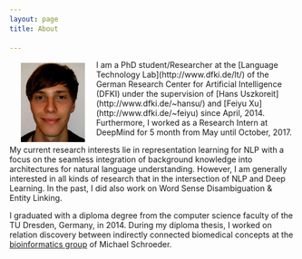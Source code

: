 ```yaml
---
layout: page
title: About

---
```

<img style="float: left; padding: 5px 20px" src="/static/img/Me.jpg"> 
I am a PhD student/Researcher at the [Language Technology Lab](http://www.dfki.de/lt/) of the German Research Center for Artificial Intelligence (DFKI) under the supervision of [Hans Uszkoreit](http://www.dfki.de/~hansu/) and [Feiyu Xu](http://www.dfki.de/~feiyu) since April, 2014. Furthermore, I worked as a Research Intern at DeepMind for 5 month from May until October, 2017.

My current research interests lie in representation learning for NLP with a focus on the seamless integration of background knowledge into architectures for natural language understanding. However, I am generally interested in all kinds of research that in the intersection of NLP and Deep Learning. In the past, I did also work on Word Sense Disambiguation & Entity Linking.

I graduated with a diploma degree from the computer science faculty of the TU Dresden, Germany, in 2014. During my diploma thesis, I worked on relation discovery between indirectly connected biomedical concepts at the [bioinformatics group](http://www.biotec.tu-dresden.de/research/schroeder/) of Michael Schroeder.
